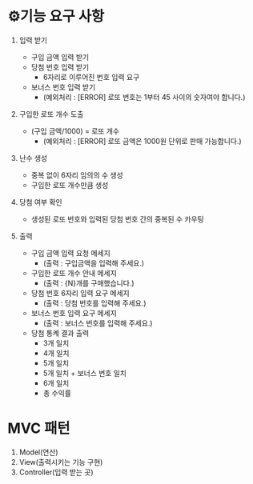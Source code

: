 # ⚙️기능 요구 사항
1. 입력 받기
    - 구입 금액 입력 받기 
    - 당첨 번호 입력 받기
      - 6자리로 이루어진 번호 입력 요구
    - 보너스 번호 입력 받기
      - (예외처리 : [ERROR] 로또 번호는 1부터 45 사이의 숫자여야 합니다.)

2. 구입한 로또 개수 도출
    - (구입 금액/1000) = 로또 개수
      - (예외처리 : [ERROR] 로또 금액은 1000원 단위로 판매 가능합니다.)

3. 난수 생성
    - 중복 없이 6자리 임의의 수 생성
    - 구입한 로또 개수만큼 생성
4. 당첨 여부 확인
    - 생성된 로또 번호와 입력된 당첨 번호 간의 중복된 수 카우팅
5. 출력
   - 구입 금액 입력 요청 메세지
     - (출력 : 구입금액을 입력해 주세요.)
   - 구입한 로또 개수 안내 메세지
       - (출력 : {N}개를 구매했습니다.)
   - 당첨 번호 6자리 입력 요구 메세지
     - (출력 : 당첨 번호를 입력해 주세요.)
   - 보너스 번호 입력 요구 메세지
       - (출력 : 보너스 번호를 입력해 주세요.)
   - 당첨 통켸 결과 출력
     - 3개 일치
     - 4개 일치
     - 5개 일치
     - 5개 일치 + 보너스 번호 일치
     - 6개 일치
     - 총 수익률

# MVC 패턴
1. Model(연산)
2. View(출력시키는 기능 구현)
3. Controller(입력 받는 곳)
